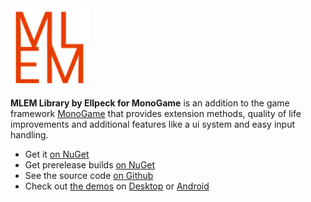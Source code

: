 <img src="Logo.svg" width="25%" >

**MLEM Library by Ellpeck for MonoGame** is an addition to the game framework [MonoGame](https://www.monogame.net/) that provides extension methods, quality of life improvements and additional features like a ui system and easy input handling.

- Get it [on NuGet](https://www.nuget.org/packages?q=mlem)
- Get prerelease builds [on NuGet](https://nuget.ellpeck.de)
- See the source code [on Github](https://github.com/Ellpeck/MLEM)
- Check out [the demos](https://github.com/Ellpeck/MLEM/tree/master/Demos) on [Desktop](https://github.com/Ellpeck/MLEM/tree/master/Demos.DesktopGL) or [Android](https://github.com/Ellpeck/MLEM/tree/master/Demos.Android)